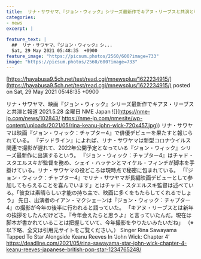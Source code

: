 ```yaml
---
title:  リナ・サワヤマ、『ジョン・ウィック』シリーズ最新作でキアヌ・リーブスと共演と報道  
categories:
- news
excerpt: |
  
feature_text: |
  ##  リナ・サワヤマ、『ジョン・ウィック』シ...
  Sat, 29 May 2021 05:48:35  +0900
feature_image: "https://picsum.photos/2560/600?image=733"
image: "https://picsum.photos/2560/600?image=733"
---
```


[https://hayabusa9.5ch.net/test/read.cgi/mnewsplus/1622234915/](https://hayabusa9.5ch.net/test/read.cgi/mnewsplus/1622234915/)
posted on Sat, 29 May 2021 05:48:35  +0900

<!--more-->

リナ・サワヤマ、映画『ジョン・ウィック』シリーズ最新作でキアヌ・リーブスと共演と報道 2021.5.28 金曜日 NME Japan ![](https://nme-jp.com/news/102843/ [https://nme-jp.com/nmesite/wp-content/uploads/2021/05/rina-keanu-john-wick-720x457.jpg)](https://nme-jp.com/nmesite/wp-content/uploads/2021/05/rina-keanu-john-wick-720x457.jpg)) リナ・サワヤマは映画『ジョン・ウィック：チャプター4』で俳優デビューを果たすと報じられている。 『デッドライン』によれば、リナ・サワヤマは新型コロナウイルス関連で撮影が遅れて、2022年公開予定となっている『ジョン・ウィック』シリーズ最新作に出演するという。 『ジョン・ウィック：チャプター4』はチャド・スタエルスキが監督を務め、シェイ・ハッテンとマイケル・フィンチが脚本を手掛けている。リナ・サワヤマの役どころは現時点で秘密に包まれている。 「『ジョン・ウィック：チャプター4』でリナ・サワヤマが長編映画デビューとして参加してもらえることを喜んでいます」とはチャド・スタエルスキ監督は述べている。「彼女は素晴らしい才能の持ち主で、映画に多くをもたらしてくれるでしょう」 先日、出演者のイアン・マクシェーンは『ジョン・ウィック：チャプター4』の撮影が今年の後半に行われると語っていた。 「キアヌ・リーブスとは新年の挨拶をしたんだけどさ。『今年会えたらと思うよ』と言っていたんだ。現在は脚本が書かれていることは把握していて、今年撮影をやりたいみたいだね」 （※以下略、全文は引用元サイトをご覧ください。） Singer Rina Sawayama Tapped To Star Alongside Keanu Reeves In ‘John Wick: Chapter 4’ https://deadline.com/2021/05/rina-sawayama-star-john-wick-chapter-4-keanu-reeves-japanese-british-pop-star-1234765248/
